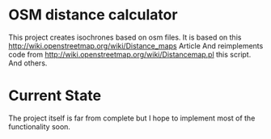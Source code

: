 OSM distance calculator
=======================

This project creates isochrones based on osm files.
It is based on this http://wiki.openstreetmap.org/wiki/Distance_maps Article
And reimplements code from http://wiki.openstreetmap.org/wiki/Distancemap.pl this script.
And others.


Current State
==============

The project itself is far from complete but I hope to implement most of the functionality soon.
